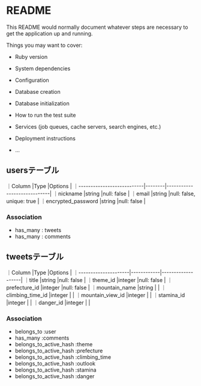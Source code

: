 # README

This README would normally document whatever steps are necessary to get the
application up and running.

Things you may want to cover:

* Ruby version

* System dependencies

* Configuration

* Database creation

* Database initialization

* How to run the test suite

* Services (job queues, cache servers, search engines, etc.)

* Deployment instructions

* ...

## usersテーブル

｜Column                     |Type    |Options                      |
｜---------------------------|--------|-----------------------------|
｜nickname                   |string  |null: false                  |
｜email                      |string  |null: false, unique: true    |
｜encrypted_password         |string  |null: false                  |

### Association

- has_many : tweets
- has_many : comments


## tweetsテーブル

｜Column               |Type        |Options            |
｜---------------------|------------|-------------------|
｜title                |string      |null: false        |
｜theme_id             |integer     |null: false        |
｜prefecture_id        |integer     |null: false        |
｜mountain_name        |string      |                   |
｜climbing_time_id     |integer     |                   |
｜mountain_view_id     |integer     |                   |
｜stamina_id           |integer     |                   |
｜danger_id            |integer     |                   |



### Association

- belongs_to :user
- has_many   :comments
- belongs_to_active_hash :theme
- belongs_to_active_hash :prefecture
- belongs_to_active_hash :climbing_time
- belongs_to_active_hash :outlook
- belongs_to_active_hash :stamina
- belongs_to_active_hash :danger